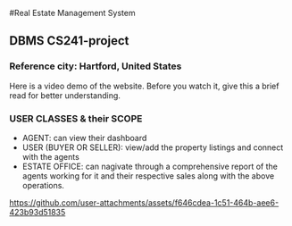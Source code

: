 #Real Estate Management System
## DBMS CS241-project
### Reference city: Hartford, United States

Here is a video demo of the website. Before you watch it, give this a brief read for better understanding.

### USER CLASSES & their SCOPE
 - AGENT: can view their dashboard 
 - USER (BUYER OR SELLER): view/add the property listings and connect with the agents
 - ESTATE OFFICE: can nagivate through a comprehensive report of the agents working for it and their respective sales along with the above operations.

https://github.com/user-attachments/assets/f646cdea-1c51-464b-aee6-423b93d51835



